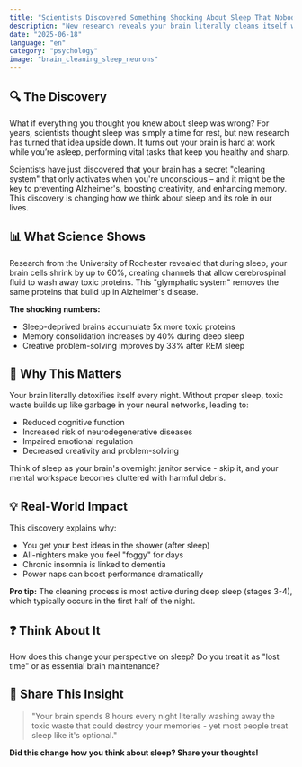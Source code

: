 ```yaml
---
title: "Scientists Discovered Something Shocking About Sleep That Nobody Talks About"
description: "New research reveals your brain literally cleans itself while you sleep - and the implications are mind-blowing."
date: "2025-06-18"
language: "en"
category: "psychology"
image: "brain_cleaning_sleep_neurons"
---
```


## 🔍 The Discovery

What if everything you thought you knew about sleep was wrong? For years, scientists thought sleep was simply a time for rest, but new research has turned that idea upside down. It turns out your brain is hard at work while you’re asleep, performing vital tasks that keep you healthy and sharp.

Scientists have just discovered that your brain has a secret "cleaning system" that only activates when you're unconscious – and it might be the key to preventing Alzheimer's, boosting creativity, and enhancing memory. This discovery is changing how we think about sleep and its role in our lives.

## 📊 What Science Shows

Research from the University of Rochester revealed that during sleep, your brain cells shrink by up to 60%, creating channels that allow cerebrospinal fluid to wash away toxic proteins. This "glymphatic system" removes the same proteins that build up in Alzheimer's disease.

**The shocking numbers:**
- Sleep-deprived brains accumulate 5x more toxic proteins
- Memory consolidation increases by 40% during deep sleep
- Creative problem-solving improves by 33% after REM sleep

## 🧠 Why This Matters

Your brain literally detoxifies itself every night. Without proper sleep, toxic waste builds up like garbage in your neural networks, leading to:

- Reduced cognitive function
- Increased risk of neurodegenerative diseases
- Impaired emotional regulation
- Decreased creativity and problem-solving

Think of sleep as your brain's overnight janitor service - skip it, and your mental workspace becomes cluttered with harmful debris.

## 💡 Real-World Impact

This discovery explains why:
- You get your best ideas in the shower (after sleep)
- All-nighters make you feel "foggy" for days
- Chronic insomnia is linked to dementia
- Power naps can boost performance dramatically

**Pro tip:** The cleaning process is most active during deep sleep (stages 3-4), which typically occurs in the first half of the night.

## ❓ Think About It

How does this change your perspective on sleep? Do you treat it as "lost time" or as essential brain maintenance?

## 💬 Share This Insight

> "Your brain spends 8 hours every night literally washing away the toxic waste that could destroy your memories - yet most people treat sleep like it's optional."

**Did this change how you think about sleep? Share your thoughts!**
